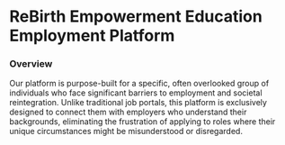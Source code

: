 # ReBirth Empowerment Education Employment Platform

### Overview
Our platform is purpose-built for a specific, often overlooked group of individuals who face significant barriers to employment and societal reintegration. Unlike traditional job portals, this platform is exclusively designed to connect them with employers who understand their backgrounds, eliminating the frustration of applying to roles where their unique circumstances might be misunderstood or disregarded.

